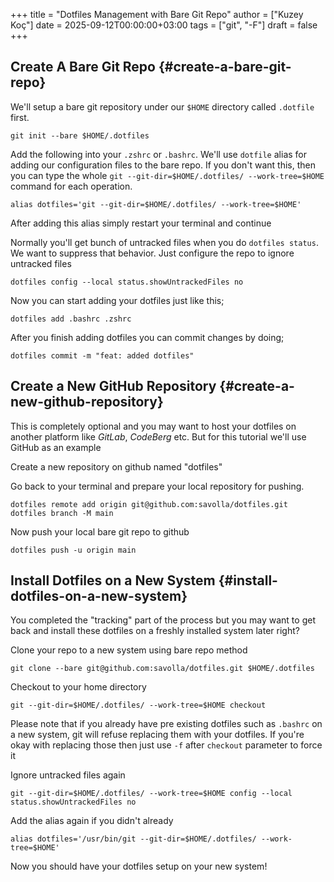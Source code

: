 +++
title = "Dotfiles Management with Bare Git Repo"
author = ["Kuzey Koç"]
date = 2025-09-12T00:00:00+03:00
tags = ["git", "-F"]
draft = false
+++

## Create A Bare Git Repo {#create-a-bare-git-repo}

We'll setup a bare git repository under our `$HOME` directory called `.dotfile` first.

```shell
git init --bare $HOME/.dotfiles
```

Add the following into your `.zshrc` or `.bashrc`. We'll use `dotfile` alias for adding our configuration files to the bare repo. If you don't want this, then you can type the whole `git --git-dir=$HOME/.dotfiles/ --work-tree=$HOME` command for each operation.

```shell
alias dotfiles='git --git-dir=$HOME/.dotfiles/ --work-tree=$HOME'
```

After adding this alias simply restart your terminal and continue

Normally you'll get bunch of untracked files when you do `dotfiles status`. We want to suppress that behavior. Just configure the repo to ignore untracked files

```shell
dotfiles config --local status.showUntrackedFiles no
```

Now you can start adding your dotfiles just like this;

```shell
dotfiles add .bashrc .zshrc
```

After you finish adding dotfiles you can commit changes by doing;

```shell
dotfiles commit -m "feat: added dotfiles"
```


## Create a New GitHub Repository {#create-a-new-github-repository}

This is completely optional and you may want to host your dotfiles on another platform like _GitLab_, _CodeBerg_ etc. But for this tutorial we'll use GitHub as an example

Create a new repository on github named "dotfiles"

Go back to your terminal and prepare your local repository for pushing.

```shell
dotfiles remote add origin git@github.com:savolla/dotfiles.git
dotfiles branch -M main
```

Now push your local bare git repo to github

```shell
dotfiles push -u origin main
```


## Install Dotfiles on a New System {#install-dotfiles-on-a-new-system}

You completed the "tracking" part of the process but you may want to get back and install these dotfiles on a freshly installed system later right?

Clone your repo to a new system using bare repo method

```shell
git clone --bare git@github.com:savolla/dotfiles.git $HOME/.dotfiles
```

Checkout to your home directory

```shell
git --git-dir=$HOME/.dotfiles/ --work-tree=$HOME checkout
```

Please note that if you already have pre existing dotfiles such as `.bashrc` on a new system, git will refuse replacing them with your dotfiles. If you're okay with replacing those then just use `-f` after `checkout` parameter to force it

Ignore untracked files again

```shell
git --git-dir=$HOME/.dotfiles/ --work-tree=$HOME config --local status.showUntrackedFiles no
```

Add the alias again if you didn't already

```shell
alias dotfiles='/usr/bin/git --git-dir=$HOME/.dotfiles/ --work-tree=$HOME'
```

Now you should have your dotfiles setup on your new system!
